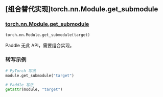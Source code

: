 ## [组合替代实现]torch.nn.Module.get_submodule

### [torch.nn.Module.get_submodule](https://pytorch.org/docs/stable/generated/torch.nn.Module.html#torch.nn.Module.get_submodule)

```python
torch.nn.Module.get_submodule(target)
```

Paddle 无此 API，需要组合实现。

### 转写示例

```python
# PyTorch 写法
module.get_submodule("target")

# Paddle 写法
getattr(module, "target")
```
